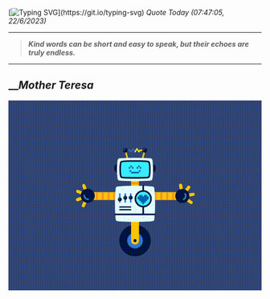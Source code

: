 [![Typing SVG](https://readme-typing-svg.herokuapp.com?font=Press+Start+2P&color=C2F784&size=35&width=900&height=100&lines=Hello+World%2C+I'm+Hung+!)](https://git.io/typing-svg) 
_Quote Today (07:47:05, 22/6/2023)_
___
>**_Kind words can be short and easy to speak, but their echoes are truly endless._**
___

## __**_Mother Teresa_**

![RobotDance](src/assets/images/robot-dancing-dribble.gif?style=center)

